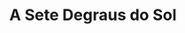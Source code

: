 ---
Numero: 173
title: A Sete Degraus do Sol
Autor: Fred Hoyle
Co-autor: Geoffrey Hoyle
Ano-de-Publicacao: 1971
Titulo-original: Seven Steps to the Sun
Tradutor: Eurico da Fonseca
Co-tradutor: 
Ano-de-edicao: 1970
alias: Fred-Hoyle
Autor2-alias: Geoffrey-Hoyle
Tradutor1-alias: Eurico-da-Fonseca
Tradutor2-alias: 
Titulo-link: 173-A-Sete-Degraus-do-Sol
Capa: Lima de Freitas
pags: 171
Capa-link: Lima-de-Freitas
---